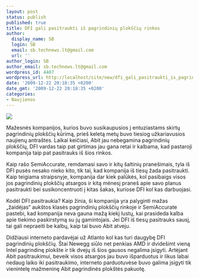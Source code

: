 ```yaml
---
layout: post
status: publish
published: true
title: DFI gali pasitraukti iš pagrindinių plokščių rinkos
author:
  display_name: SB
  login: SB
  email: sb.technews.lt@gmail.com
  url: ''
author_login: SB
author_email: sb.technews.lt@gmail.com
wordpress_id: 4407
wordpress_url: http://localhost/site/new/dfi_gali_pasitraukti_is_pagrindiniu_ploksciu_rinkos/
date: '2009-12-22 20:18:35 +0200'
date_gmt: '2009-12-22 20:18:35 +0200'
categories:
- Naujienos
---
```

<div class="imgright"><img src="http://t2.gstatic.com/images?q=tbn:Lleiwte0_2elRM:http://img.photobucket.com/albums/v31/canny/lanparty_logo.jpg"  /></div>
<p>Mažesnės kompanijos, kurios buvo susikaupusios į entuziastams skirtų pagrindinių plokščių kūrimą, prieš keletą metų buvo tiesiog užkariavusios naujienų antraštes. Laikai keičiasi, Abit jau nebegamina pagrindinių plokščių, DFI vardas taip pat girtimas jau gana retai ir kalbama, kad pastaroji kompanija taip pat pasitrauks iš šios rinkos.</p>
<p>Kaip rašo SemiAccurate, remdamasi savo ir kitų šaltinių pranešimais, tyla iš DFI pusės nesako nieko kito, tik tai, kad kompanija iš tiesų žada pasitraukti. Kaip teigiama straipsnyje, kompanija dar kiek palūkės, kol pasibaigs visos jos pagrindinių plokščių atsargos ir kitą mėnesį praneš apie savo planus pasitraukti bei susikoncentruoti į kitas šakas, kuriose DFI kol kas darbuojasi.</p>
<p>Kodėl DFI pasitraukia? Kaip žinia, ši kompanija yra palyginti mažas „žaidėjas“ aukštos klasės pagrindinių plokščių rinkoje ir SemiAccurate pastebi, kad kompanija neva gauna mažą kiekį lustų, kai prasideda kalba apie tiekimo paskirstymą su jų gamintojais. Jei DFI iš tiesų pasitrauks sausį, tai gali nepraeiti be kalbų, kaip tai buvo Abit atveju.</p>
<p>Didžiausi interneto pardavėjai už Atlanto kol kas turi daugybę DFI pagrindinių plokščių. Štai Newegg siūlo net penkias AMD ir dvidešimt vieną Intel pagrindinę plokšte ir tik dvejų iš šios gausos negalima įsigyti. Artėjant Abit pasitraukimui, beveik visos atsargos jau buvo išparduotus ir likus labai nedaug laiko iki pasitraukimo, interneto parduotuvėse buvo galima įsigyti tik vienintelę mažmeninę Abit pagrindinės plokštės pakuotę.<br /></p>
